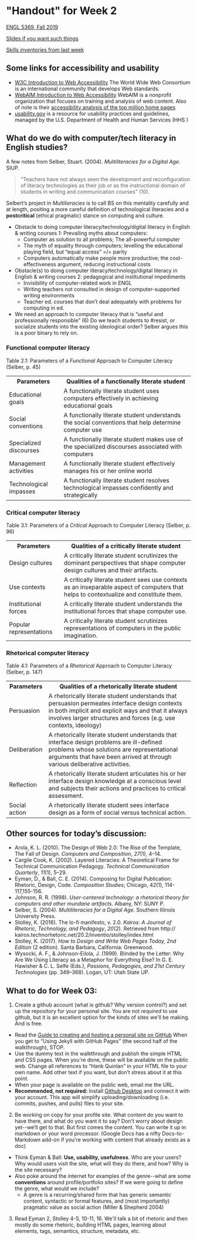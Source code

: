 # "Handout" for Week 2

[ENGL 5369, Fall 2019](../calendar.html)

[Slides if you want such things](https://docs.google.com/presentation/d/e/2PACX-1vRufA94YIvpbFkJ2K591QOVPqCeLM5nAcGgkbJ0uiCuOgYeWh5OUR1FXmLTWgReyHFb8yPoLY4kWyb5/pub?start=false&loop=false&delayms=3000)

[Skills inventories from last week](skills-inventory)

## Some links for accessibility and usability

- [W3C Introduction to Web Accessibility](https://www.w3.org/WAI/fundamentals/accessibility-intro/) The World Wide Web Consortium is an international community that develops Web standards.
- [WebAIM Introduction to Web Accessibility](https://webaim.org/intro/) WebAIM is a nonprofit  organization that focuses on training and analysis of web content. Also of note is their [accessibility analysis of the top million home pages](https://webaim.org/projects/million/)
- [usability.gov](https://www.usability.gov/) is a resource for usability practices and guidelines, managed by the U.S. Department of Health and Human Services (HHS
  )

## What do we do with computer/tech literacy in English studies?

A few notes from Selber, Stuart. (2004). _Multiliteracies for a Digital Age_. SIUP.

> “Teachers have not always seen the development and reconfiguration of literacy technologies as their job or as the instructional domain of students in writing and communication courses” (10).

Selbert’s project in <cite>Multilieracies</cite> is to call BS on this mentality carefully and at length, positing a more careful definition of technological literacies and a **postcritical** (ethical pragmatic) stance on computing and culture.

*   Obstacle to doing computer literacy/technology/digital literacy in English & writing courses 1: Prevailing myths about computers:
    *   Computer as solution to all problems;  The all-powerful computer
    *   The myth of equality through computers; levelling the educational playing field, but “equal access” =/= parity
    *   Computers automatically make people more productive; the cost-effectiveness argument, reducing instructional costs
*   Obstacle(s) to doing computer literacy/technology/digital literacy in English & writing courses 2: pedagogical and institutional impediments
    *   Invisibility of computer-related work in ENGL
    *   Writing teachers not consulted in design of computer-supported writing environments
    *   Teacher ed. courses that don’t deal adequately with problems for computing in ed.
*   We need an approach to computer literacy that is “useful and professionally responsible” (6) Do we teach students to #resist, or socialize students into the existing ideological order? Selber argues this is a poor binary to rely on.

### Functional computer literacy

Table 2.1: Parameters of a _Functional_ Approach to Computer Literacy (Selber, p. 45)

<table>
  <tr>
   <th>Parameters
   </th>
   <th>Qualities of a functionally literate student
   </th>
  </tr>
  <tr>
   <td>Educational goals
   </td>
   <td>A functionally literate student uses computers effectively in achieving educational goals
   </td>
  </tr>
  <tr>
   <td>Social conventions
   </td>
   <td>A functionally literate student understands the social conventions that help determine computer use
   </td>
  </tr>
  <tr>
   <td>Specialized discourses
   </td>
   <td>A functionally literate student makes use of the specialized discourses associated with computers
   </td>
  </tr>
  <tr>
   <td>Management activities
   </td>
   <td>A functionally literate student effectively manages his or her online world
   </td>
  </tr>
  <tr>
   <td>Technological impasses
   </td>
   <td>A functionally literate student resolves technological impasses confidently and strategically
   </td>
  </tr>
</table>

### Critical computer literacy

Table 3.1: Parameters of a _Critical_ Approach to Computer Literacy (Selber, p. 96)

<table>
  <tr>
  <th>Parameters
  </th>
  <th>Qualities of a critically literate student
   </th>
  </tr>
  <tr>
   <td>Design cultures
   </td>
   <td>A critically literate student scrutinizes the dominant perspectives that shape computer design cultures and their artifacts.
   </td>
  </tr>
  <tr>
   <td>Use contexts
   </td>
   <td>A critically literate student sees use contexts as an inseparable aspect of computers that helps to contextualize and constitute them.
   </td>
  </tr>
  <tr>
   <td>Institutional forces
   </td>
   <td>A critically literate student understands the institutional forces that shape computer use.
   </td>
  </tr>
  <tr>
   <td>Popular representations
   </td>
   <td>A critically literate student scrutinizes representations of computers in the public imagination.
   </td>
  </tr>
</table>

### Rhetorical computer literacy

Table 4.1: Parameters of a _Rhetorical_ Approach to Computer Literacy (Selber, p. 147)

<table>
  <tr>
  <th>Parameters
  </th>
  <th>Qualities of a rhetorically literate student
   </th>
  </tr>
  <tr>
   <td>Persuasion
   </td>
   <td>A rhetorically literate student understands that persuasion permeates interface design contexts in both implicit and explicit ways and that it always involves larger structures and forces (e.g. use contexts, ideology)
   </td>
  </tr>
  <tr>
   <td>Deliberation
   </td>
   <td>A rhetorically literate student understands that interface design problems are ill-defined problems whose solutions are representational arguments that have been arrived at through various deliberative activities.
   </td>
  </tr>
  <tr>
   <td>Reflection
   </td>
   <td>A rhetorically literate student articulates his or her interface design knowledge at a conscious level and subjects their actions and practices to critical assessment.
   </td>
  </tr>
  <tr>
   <td>Social action
   </td>
   <td>A rhetorically literate student sees interface design as a form of social versus technical action.
   </td>
  </tr>
</table>

## Other sources for today’s discussion:

*   Arola, K. L. (2010). The Design of Web 2.0: The Rise of the Template, The Fall of Design. _Computers and Composition_, _27_(1), 4–14.
*   Cargile Cook, K. (2002). Layered Literacies: A Theoretical Frame for Technical Communication Pedagogy. _Technical Communication Quarterly_, _11_(1), 5–29.
*   Eyman, D., & Ball, C. E. (2014). Composing for Digital Publication: Rhetoric, Design, Code. _Composition Studies_; Chicago, 42(1), 114-117,155-156.
*   Johnson, R. R. (1998). _User-centered technology: a rhetorical theory for computers and other mundane artifacts_. Albany, NY: SUNY P.
*   Selber, S. (2004). _Multiliteracies for a Digital Age_. Southern Illinois University Press.
*   Stolley, K. (2016). The lo-fi manifesto, v. 2.0. _Kairos: A Journal of Rhetoric, Technology, and Pedagogy_, _20_(2). Retrieved from http:/​/​kairos.technorhetoric.net/​20.2/​inventio/​stolley/​index.html
*   Stolley, K. (2017). _How to Design and Write Web Pages Today, 2nd Edition_ (2 edition). Santa Barbara, California: Greenwood.
*   Wysocki, A. F., & Johnson-Eilola, J. (1999). Blinded by the Letter: Why Are We Using Literacy as a Metaphor for Everything Else? In G. E. Hawisher & C. L. Selfe (Eds.), _Passions, Pedagogies, and 21st Century Technologies_ (pp. 349–368). Logan, UT: Utah State UP.

## What to do for Week 03:

1. Create a github account (what is github? Why version control?) and set up the repository for your personal site. You are not *required* to use github, but it is an excellent option for the kinds of sites we'll be making. And is free.
  * Read the [Guide to creating and hosting a personal site on GitHub](http://jmcglone.com/guides/github-pages/) When you get to “Using Jekyll with GitHub Pages” (the second half of the walkthrough), STOP.
  * Use the dummy text in the walkthrough and publish the simple HTML and CSS pages. When you're done, these will be available on the public web. Change all references to “Hank Quinlan” in your HTML file to your own name. Add other text if you want, but don’t stress about it at this point.
  * When your page is available on the public web, email me the URL.
  * **Recommended, not required:** Install [Github Desktop](https://desktop.github.com/) and connect it with your account. This app will simplify uploading/downloading (i.e. commits, pushes, and pulls) files to your site.
2. Be working on copy for your profile site. What content do you want to have there, and what do you want it to say? Don’t worry about design yet--we’ll get to that. But first comes the content. You can write it up in markdown or your word processor. (Google Docs has a nifty Docs-to-Markdown add-on if you're working with content that already exists as a doc)
  * Think Eyman & Ball: **Use, usability, usefulness**. Who are your users? Why would users visit the site, what will they do there, and how? Why is the site necessary?
  * Also poke around the internet for examples of the genre--what are some  **conventions** around profile/portfolio sites? If we were going to define the genre, what would we include?
    - A genre is a recurring/shared form that has generic semantic content, syntactic or formal features, and (most importantly) pragmatic value as social action (Miller & Shepherd 2004)
3. Read Eyman 2, Stolley 4-5, 10-11, 16. We'll talk a bit of rhetoric and then mostly do some rhetoric, building HTML pages, learning about elements, tags, semantics, structure, metadata, etc.
